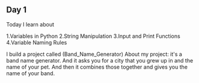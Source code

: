 ## Day 1 

Today I learn about

1.Variables in Python
2.String Manipulation
3.Input and Print Functions
4.Variable Naming Rules

I build a project called (Band_Name_Generator)
About my project: it's a band name generator. And it asks you for a city that you grew up in and the name of your pet.
And then it combines those together and gives you the name of your band.